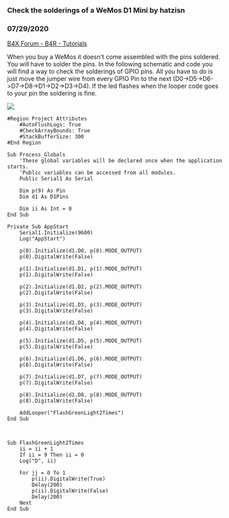 ### Check the solderings of a WeMos D1 Mini by hatzisn
### 07/29/2020
[B4X Forum - B4R - Tutorials](https://www.b4x.com/android/forum/threads/120690/)

When you buy a WeMos it doesn't come assembled with the pins soldered. You will have to solder the pins. In the following schematic and code you will find a way to check the solderings of GPIO pins. All you have to do is just move the jumper wire from every GPIO Pin to the next (D0->D5->D6->D7->D8->D1->D2->D3->D4). If the led flashes when the looper code goes to your pin the soldering is fine.  
  
![](https://www.b4x.com/android/forum/attachments/97775)  
  
  

```B4X
#Region Project Attributes  
    #AutoFlushLogs: True  
    #CheckArrayBounds: True  
    #StackBufferSize: 300  
#End Region  
  
Sub Process_Globals  
    'These global variables will be declared once when the application starts.  
    'Public variables can be accessed from all modules.  
    Public Serial1 As Serial  
     
    Dim p(9) As Pin  
    Dim d1 As D1Pins  
     
    Dim ii As Int = 0  
End Sub  
  
Private Sub AppStart  
    Serial1.Initialize(9600)  
    Log("AppStart")  
     
    p(0).Initialize(d1.D0, p(0).MODE_OUTPUT)  
    p(0).DigitalWrite(False)  
     
    p(1).Initialize(d1.D1, p(1).MODE_OUTPUT)  
    p(1).DigitalWrite(False)  
     
    p(2).Initialize(d1.D2, p(2).MODE_OUTPUT)  
    p(2).DigitalWrite(False)  
     
    p(3).Initialize(d1.D3, p(3).MODE_OUTPUT)  
    p(3).DigitalWrite(False)  
     
    p(4).Initialize(d1.D4, p(4).MODE_OUTPUT)  
    p(4).DigitalWrite(False)  
     
    p(5).Initialize(d1.D5, p(5).MODE_OUTPUT)  
    p(5).DigitalWrite(False)  
     
    p(6).Initialize(d1.D6, p(6).MODE_OUTPUT)  
    p(6).DigitalWrite(False)  
     
    p(7).Initialize(d1.D7, p(7).MODE_OUTPUT)  
    p(7).DigitalWrite(False)  
     
    p(8).Initialize(d1.D8, p(8).MODE_OUTPUT)  
    p(8).DigitalWrite(False)  
     
    AddLooper("FlashGreenLight2Times")  
End Sub  
  
  
  
Sub FlashGreenLight2Times  
    ii = ii + 1  
    If ii = 9 Then ii = 0  
    Log("D", ii)  
     
    For jj = 0 To 1  
        p(ii).DigitalWrite(True)  
        Delay(200)  
        p(ii).DigitalWrite(False)  
        Delay(200)  
    Next  
End Sub
```